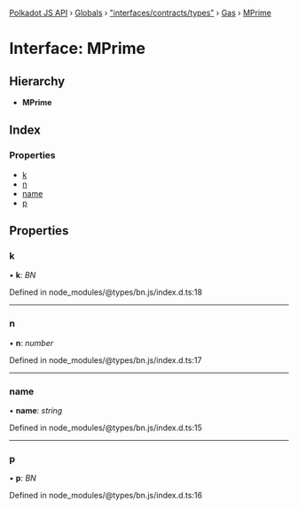 [Polkadot JS API](../README.md) › [Globals](../globals.md) › ["interfaces/contracts/types"](../modules/_interfaces_contracts_types_.md) › [Gas](_interfaces_contracts_types_.gas.md) › [MPrime](_interfaces_contracts_types_.gas.mprime.md)

# Interface: MPrime

## Hierarchy

* **MPrime**

## Index

### Properties

* [k](_interfaces_contracts_types_.gas.mprime.md#k)
* [n](_interfaces_contracts_types_.gas.mprime.md#n)
* [name](_interfaces_contracts_types_.gas.mprime.md#name)
* [p](_interfaces_contracts_types_.gas.mprime.md#p)

## Properties

###  k

• **k**: *BN*

Defined in node_modules/@types/bn.js/index.d.ts:18

___

###  n

• **n**: *number*

Defined in node_modules/@types/bn.js/index.d.ts:17

___

###  name

• **name**: *string*

Defined in node_modules/@types/bn.js/index.d.ts:15

___

###  p

• **p**: *BN*

Defined in node_modules/@types/bn.js/index.d.ts:16
